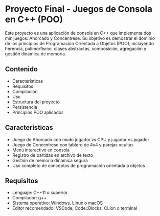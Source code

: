 # Proyecto Final - Juegos de Consola en C++ (POO)

Este proyecto es una aplicación de consola en C++ que implementa dos minijuegos: Ahorcado y Concentrese. Su objetivo es demostrar el dominio de los principios de Programación Orientada a Objetos (POO), incluyendo herencia, polimorfismo, clases abstractas, composición, agregación y gestión dinámica de memoria.

## Contenido

- Características
- Requisitos
- Compilación
- Uso
- Estructura del proyecto
- Persistencia
- Principios POO aplicados


## Características

- Juego de Ahorcado con modo jugador vs CPU y jugador vs jugador
- Juego de Concentrese con tablero de 4x4 y parejas ocultas
- Menú interactivo en consola
- Registro de partidas en archivo de texto
- Gestión de memoria dinámica segura
- Uso completo de conceptos de programación orientada a objetos

## Requisitos

- Lenguaje: C++11 o superior
- Compilador: g++
- Sistema operativo: Windows, Linux o macOS
- Editor recomendado: VSCode, Code::Blocks, CLion o terminal
